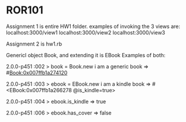 ROR101
======

Assignment 1 is entire HW1 folder.
examples of invoking the 3 views are:
localhost:3000/view1
localhost:3000/view2
localhost:3000/view3

Assignment 2 is hw1.rb

Genericl object Book, and extending it is EBook
Examples of both:

2.0.0-p451 :002 > book = Book.new
i am a generic book
 => #<Book:0x007ffb1a274120> 
 
2.0.0-p451 :003 > ebook = EBook.new
i am a kindle book
 => #<EBook:0x007ffb1a266278 @is_kindle=true> 

2.0.0-p451 :004 > ebook.is_kindle
 => true 

2.0.0-p451 :006 > ebook.has_cover
 => false 


